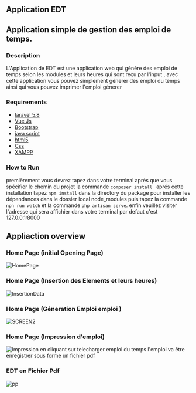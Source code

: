 ## Application EDT 
## Application simple de gestion des emploi de temps.
### Description 
L'Application de EDT est une application web qui génère des emploi de temps selon les modules et leurs heures qui sont reçu par l'input , avec cette application vous pouvez simplement génerer des emploi du temps ainsi qui vous pouvez imprimer l'emploi génerer

### Requirements
* [laravel 5.8](https://laravel.com/docs/5.8/installation)
* [Vue Js](https://vuejs.org/v2/guide/)
* [Bootstrap](https://getbootstrap.com/docs/4.0/getting-started/introduction/)
* [java script](https://www.javascript.com/)
* [html5]() 
* [Css](https://devdocs.io/css/)
* [XAMPP](https://www.apachefriends.org/fr/index.html)

### How to Run 
 premièrement vous devrez tapez dans votre terminal aprés que vous spécifier le chemin du projet la commande `composer install ` aprés cette installation tapez `npm install` dans la directory du package pour installer les dépendances dans le dossier local node_modules
 puis tapez la commande `npn run watch` et la commande `php artisan serve`.
 enfin veuillez visiter l'adresse qui sera affichier dans votre terminal par defaut c'est 127.0.0.1:8000
  
 ## Appliaction overview
 ### Home Page (initial Opening Page)
 ![HomePage](https://user-images.githubusercontent.com/59474060/71780285-f9d60300-2fc0-11ea-9151-61ab1e813f35.jpeg)

### Home Page (Insertion des Elements et leurs heures)
![InsertionData](https://user-images.githubusercontent.com/59474060/71780569-66063600-2fc4-11ea-9984-e3efc3ac4517.jpeg)

### Home Page (Géneration Emploi emploi )
![SCREEN2](https://user-images.githubusercontent.com/59474060/71780525-f42dec80-2fc3-11ea-9d10-5a120b700e8a.PNG)

### Home Page (Impression d'emploi)
![Impression](https://user-images.githubusercontent.com/59474060/71781065-9f41a480-2fca-11ea-9092-019a211a0c2c.jpeg)
 en cliquant sur telecharger emploi du temps l'emploi va être enregistrer sous forme un fichier pdf
 
### EDT en Fichier Pdf
![pp](https://user-images.githubusercontent.com/49958258/71781277-1841fb80-2fcd-11ea-97d7-1b48fd431815.png)

